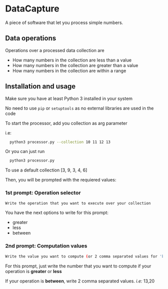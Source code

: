 
# DataCapture

A piece of software that let you process simple numbers.

## Data operations

Operations over a processed data collection are 
- How many numbers in the collection are less than a value
- How many numbers in the collection are greater than a value
- How many numbers in the collection are within a range




## Installation and usage

Make sure you have at least Python 3 installed in your system

No need to use ```pip``` or ```setuptools``` as no external libraries are used in the code

To start the processor, add you collection as arg parameter

i.e:

```bash
  python3 processor.py --collection 10 11 12 13
```

Or you can just run 

```bash
  python3 processor.py
```

To use a default collection [3, 9, 3, 4, 6]

Then, you will be prompted with the requiered values:

### 1st prompt: Operation selector

```bash
Write the operation that you want to execute over your collection
```

You have the next options to write for this prompt:

- greater
- less
- between

### 2nd prompt: Computation values

```bash
Write the value you want to compute (or 2 comma separated values for 'between' operation)
```

For this prompt, just write the number that you want to compute if your operation is **greater** or **less** 

If your operation is **between**, write 2 comma separated values. *i.e:* 13,20

